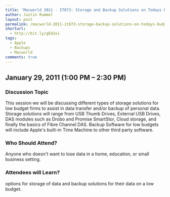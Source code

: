 ```yaml
---
title: 'Macworld 2011 - IT873: Storage and Backup Solutions on Todays Budget'
author: Justin Rummel
layout: post
permalink: /macworld-2011-it873-storage-backup-solutions-on-todays-budget/
shorturl:
  - http://bit.ly/gEA3xi
tags: 
  - Apple
  - Backups
  - Macworld
comments: true
---
```

January 29, 2011 (1:00 PM – 2:30 PM)
------------------------------------

### Discussion Topic
This session we will be discussing different types of storage solutions for low budget firms to assist in data transfer and/or backup of personal data. Storage solutions will range from USB Thumb Drives, External USB Drives, DAS modules such as Drobo and Promise SmartStor, Cloud storage, and finally the basics of Fibre Channel DAS. Backup Software for low budgets will include Apple's built-in Time Machine to other third party software.

### Who Should Attend?
Anyone who doesn't want to lose data in a home, education, or small business setting.

### Attendees will Learn?
options for storage of data and backup solutions for their data on a low budget.
